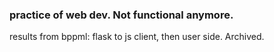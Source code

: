 ### practice of web dev. Not functional anymore.

results from bppml: flask to js client, then user side. Archived.
